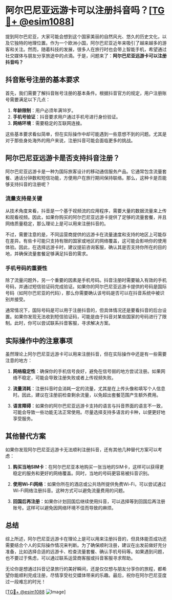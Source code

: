 # 阿尔巴尼亚远游卡可以注册抖音吗？[[TG💪+ @esim1088](https://t.me/s/esim1088)]

提到阿尔巴尼亚，大家可能会想到这个国家美丽的自然风光、悠久的历史文化，以及它独特的地理位置。作为一个欧洲小国，阿尔巴尼亚近年来吸引了越来越多的游客和关注。然而，随着科技的发展，很多人在旅行时也会带上智能手机，希望通过社交媒体与朋友分享旅途中的点滴。于是，问题来了：**阿尔巴尼亚远游卡可以注册抖音吗？**

## 抖音账号注册的基本要求

首先，我们需要了解抖音账号注册的基本条件。根据抖音官方的规定，用户注册账号需要满足以下几点：

1. **年龄限制**：用户必须年满18岁。
2. **手机号验证**：抖音要求用户通过手机号进行身份验证。
3. **网络环境**：需要稳定的互联网连接。

这些基本要求看似简单，但在实际操作中却可能遇到一些意想不到的问题。尤其是对于那些身处海外的用户来说，注册抖音可能会面临更多的挑战。

## 阿尔巴尼亚远游卡是否支持抖音注册？

阿尔巴尼亚远游卡是一种为国际旅客设计的移动通信服务产品。它通常包含流量套餐、通话分钟数和短信功能，方便用户在旅行期间保持联络。那么，这种卡是否能够支持抖音的注册呢？

### 流量支持是关键

从技术角度来看，抖音是一个基于视频流的应用程序，需要大量的数据流量来上传和观看视频。因此，如果你购买的阿尔巴尼亚远游卡提供了足够的流量套餐，并且网络质量稳定，那么理论上是可以用来注册抖音的。

不过，需要注意的是，不同运营商提供的远游卡在流量速度和支持的地区上可能存在差异。有些卡可能只支持有限的国家或地区的网络覆盖，这可能会影响你的使用体验。因此，在选择远游卡时，建议提前咨询客服，确认其是否支持你所在的目的地，并确保流量套餐足够满足抖音的需求。

### 手机号码的重要性

除了流量问题外，另一个重要的因素是手机号码。抖音注册时需要输入有效的手机号码，并通过短信验证码完成验证。如果你的阿尔巴尼亚远游卡提供的号码是国际号码（如阿尔巴尼亚的代码），那么你需要确认该号码是否可以在抖音系统中被识别并接受。

通常情况下，国际号码是可以用于注册抖音的，但具体情况还是要看抖音的后台设置。如果你发现无法收到短信验证码，可能是由于抖音对某些国家的号码进行了限制。此时，你可以尝试联系抖音客服，寻求解决方案。

## 实际操作中的注意事项

虽然理论上阿尔巴尼亚远游卡可以用来注册抖音，但在实际操作中还是有一些需要注意的地方：

1. **网络稳定性**：确保你的手机信号良好，避免在信号弱的地方尝试注册。如果网络不稳定，可能会导致注册失败或者上传视频失败。
   
2. **流量消耗**：注册抖音时会消耗一定的流量，尤其是在上传头像和填写个人信息时。因此，建议在注册前检查剩余流量，以免超出套餐范围产生额外费用。

3. **语言障碍**：如果你的阿尔巴尼亚远游卡支持的语言与抖音界面的语言不一致，可能会导致一些功能无法正常使用。尽量选择支持多语言的卡种，以便更好地享受服务。

## 其他替代方案

如果你发现阿尔巴尼亚远游卡无法顺利注册抖音，还有其他几种替代方案可以考虑：

1. **购买当地SIM卡**：在阿尔巴尼亚本地购买一张当地的SIM卡，这样可以获得更稳定的服务和更好的网络覆盖。同时，当地的号码更容易被抖音识别。

2. **使用Wi-Fi网络**：如果你所在的酒店或公共场所提供免费Wi-Fi，可以尝试通过Wi-Fi网络注册抖音。这种方式可以避免流量费用的问题。

3. **回国后再注册**：如果你计划回国后继续使用抖音，可以选择等到回国后再注册账号。这样可以避免因网络环境不佳而导致的麻烦。

## 总结

综上所述，阿尔巴尼亚远游卡在理论上是可以用来注册抖音的，但具体能否成功还需要结合个人的实际操作情况来判断。为了确保顺利注册，建议在出发前做好充分准备，比如选择合适的远游卡、检查流量套餐、确认手机号码等。如果遇到问题，也不要过于焦虑，可以通过联系运营商客服或抖音客服寻求帮助。

无论你是想通过抖音记录旅行的美好瞬间，还是仅仅想与朋友分享你的旅程，都希望你能顺利完成注册，尽情享受社交媒体带来的乐趣。最后，祝你在阿尔巴尼亚度过一段难忘的时光！

[[TG💪+ @esim1088](https://t.me/s/esim1088) ![Image](https://i.postimg.cc/4NQfJmqS/Snipaste-2025-05-13-00-14-12.png)]